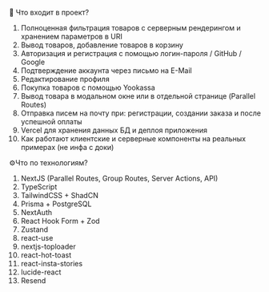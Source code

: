 🤔 Что входит в проект?
1. Полноценная фильтрация товаров с серверным рендерингом и хранением параметров в URI
2. Вывод товаров, добавление товаров в корзину
3. Авторизация и регистрация с помощью логин-пароля / GitHub / Google
4. Подтверждение аккаунта через письмо на E-Mail
5. Редактирование профиля
6. Покупка товаров с помощью Yookassa
7. Вывод товара в модальном окне или в отдельной странице (Parallel Routes)
8. Отправка писем на почту при: регистрации, создании заказа и после успешной оплаты
9. Vercel для хранения данных БД и деплоя приложения
10. Как работают клиентские и серверные компоненты на реальных примерах (не инфа с доки)

⚙️Что по технологиям?
1. NextJS (Parallel Routes, Group Routes, Server Actions, API)
2. TypeScript
3. TailwindCSS + ShadCN
4. Prisma + PostgreSQL
5. NextAuth
6. React Hook Form + Zod
7. Zustand
8. react-use
9. nextjs-toploader
10. react-hot-toast
11. react-insta-stories
12. lucide-react
13. Resend
